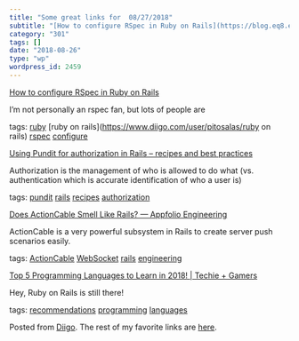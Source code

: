 ```yaml
---
title: "Some great links for  08/27/2018"
subtitle: "[How to configure RSpec in Ruby on Rails](https://blog.eq8.eu/article/junior-developer-set-up-rails-..."
category: "301"
tags: []
date: "2018-08-26"
type: "wp"
wordpress_id: 2459
---
```

[How to configure RSpec in Ruby on Rails](https://blog.eq8.eu/article/junior-developer-set-up-rails-with-rspec-factorybot-database-cleaner.html) 

I’m not personally an rspec fan, but lots of people are 

 tags: [ruby](https://www.diigo.com/user/pitosalas/ruby) [ruby on rails](https://www.diigo.com/user/pitosalas/ruby on rails) [rspec](https://www.diigo.com/user/pitosalas/rspec) [configure](https://www.diigo.com/user/pitosalas/configure)

 [Using Pundit for authorization in Rails – recipes and best practices](https://crypt.codemancers.com/posts/2018-07-29-leveraging-pundit/) 

Authorization is the management of who is allowed to do what (vs. authentication which is accurate identification of who a user is)

 tags: [pundit](https://www.diigo.com/user/pitosalas/pundit) [rails](https://www.diigo.com/user/pitosalas/rails) [recipes](https://www.diigo.com/user/pitosalas/recipes) [authorization](https://www.diigo.com/user/pitosalas/authorization)

 [Does ActionCable Smell Like Rails? — Appfolio Engineering](http://engineering.appfolio.com/appfolio-engineering/2018/8/6/does-actioncable-smell-like-rails) 

ActionCable is a very powerful subsystem in Rails to create server push scenarios easily. 

 tags: [ActionCable](https://www.diigo.com/user/pitosalas/ActionCable) [WebSocket](https://www.diigo.com/user/pitosalas/WebSocket) [rails](https://www.diigo.com/user/pitosalas/rails) [engineering](https://www.diigo.com/user/pitosalas/engineering)

 [Top 5 Programming Languages to Learn in 2018! | Techie + Gamers](https://techiegamers.com/top-5-programming-languages/) 

Hey, Ruby on Rails is still there!

 tags: [recommendations](https://www.diigo.com/user/pitosalas/recommendations) [programming](https://www.diigo.com/user/pitosalas/programming) [languages](https://www.diigo.com/user/pitosalas/languages)

Posted from [Diigo](https://www.diigo.com). The rest of my favorite links are [here](https://www.diigo.com/user/pitosalas).